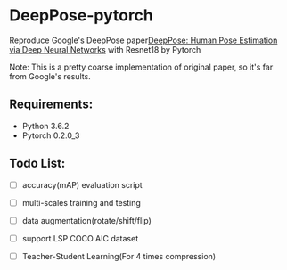 # DeepPose-pytorch
Reproduce Google's DeepPose paper[DeepPose: Human Pose Estimation via Deep Neural Networks](https://arxiv.org/pdf/1312.4659.pdf) with Resnet18 by Pytorch

Note: This is a pretty coarse implementation of original paper, so it's far from Google's results.

## Requirements:
- Python 3.6.2
- Pytorch 0.2.0\_3 

## Todo List:
- [ ] accuracy(mAP) evaluation script
- [ ] multi-scales training and testing
- [ ] data augmentation(rotate/shift/flip)
- [ ] support LSP COCO AIC dataset
- [ ] Teacher-Student Learning(For 4 times compression)

